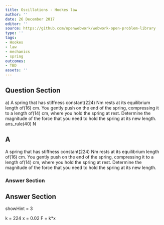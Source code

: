 ```yaml
---
title: Oscillations - Hookes law
author: ''
date: 26 December 2017
editor: ''
source: https://github.com/openwebwork/webwork-open-problem-library
type: ''
tags:
- Hookes
- law
- mechanics
- spring
outcomes:
- TBD
assets: ''
---
```


## Question Section 

a) A spring that has stiffness constant(224) Nm rests at its equilibrium length of(16) cm. You gently push on the end of the spring, compressing it to a length of(14) cm, where you hold the spring at rest. Determine the magnitude of the force that you need to hold the spring at its new length.
ans_rule(40) N
## A
A spring that has stiffness constant(224) Nm rests at its equilibrium length of(16) cm. You gently push on the end of the spring, compressing it to a length of(14) cm, where you hold the spring at rest. Determine the magnitude of the force that you need to hold the spring at its new length.
### Answer Section


## Answer Section

showHint = 3

k = 224
x = 0.02
F = k*x